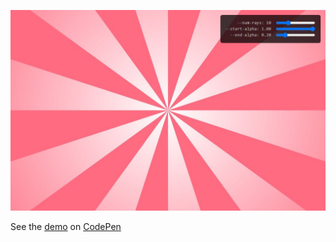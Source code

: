 ![demo screenshot](/design/shots/demo-shot.jpg)

<p>See the <a href="https://codepen.io/mgiulio/pen/RwLEXoN">demo</a> on <a href="https://codepen.io">CodePen</a></p>